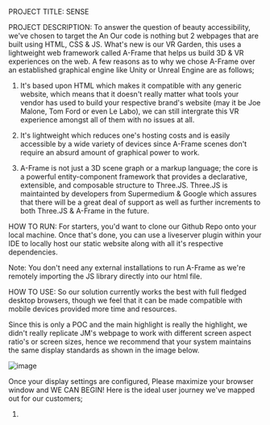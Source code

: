 PROJECT TITLE: SENSE

PROJECT DESCRIPTION: To answer the question of beauty accessibility, we've chosen to target the An Our code is nothing but 2 webpages that are built using HTML, CSS & JS. What's new is our VR Garden, this uses a lightweight web framework called A-Frame that helps us build 3D & VR experiences on the web. A few reasons as to why we chose A-Frame over an established graphical engine like Unity or Unreal Engine are as follows;

  1) It's based upon HTML which makes it compatible with any generic website, which means that it doesn't really matter what tools your vendor has used to build your respective brand's website (may it be Joe Malone, Tom Ford or even Le Labo), we can still intergrate this VR experience amongst all of them with no issues at all.
  
  2) It's lightweight which reduces one's hosting costs and is easily accessible by a wide variety of devices since A-Frame scenes don't require an absurd amount of graphical power to work.
  
  3) A-Frame is not just a 3D scene graph or a markup language; the core is a powerful entity-component framework that provides a declarative, extensible, and composable structure to Three.JS. Three.JS is maintainted by developers from Supermedium & Google which assures that there will be a great deal of support as well as further increments to both Three.JS & A-Frame in the future.
  
HOW TO RUN: For starters, you'd want to clone our Github Repo onto your local machine. Once that's done, you can use a liveserver plugin within your IDE to locally host our static website along with all it's respective dependencies. 

Note: You don't need any external installations to run A-Frame as we're remotely importing the JS library directly into our html file.

HOW TO USE: So our solution currently works the best with full fledged desktop browsers, though we feel that it can be made compatible with mobile devices provided more time and resources. 

Since this is only a POC and the main highlight is really the highlight, we didn't really replicate JM's webpage to work with different screen aspect ratio's or screen sizes, hence we recommend that your system maintains the same display standards as shown in the image below. 

![image](https://user-images.githubusercontent.com/122961328/225537010-fac69528-40d1-4847-929c-ece079c3518d.png)

Once your display settings are configured, Please maximize your browser window and WE CAN BEGIN! Here is the ideal user journey we've mapped out for our customers;

1) 

